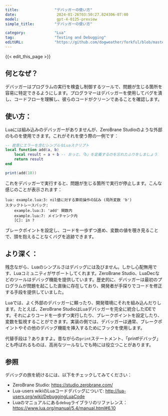```yaml
---
title:                "デバッガーの使い方"
date:                  2024-01-26T03:50:27.824306-07:00
model:                 gpt-4-0125-preview
simple_title:         "デバッガーの使い方"

category:             "Lua"
tag:                  "Testing and Debugging"
editURL:              "https://github.com/dogweather/forkful/blob/master/content/ja/lua/using-a-debugger.md"
---
```


{{< edit_this_page >}}

## 何となぜ？
デバッガーはプログラムの実行を検査し制御するツールで、問題が生じる箇所を容易に特定できるようにします。プログラマーはデバッガーを使用してバグを潰し、コードフローを理解し、彼らのコードがクリーンであることを確認します。

## 使い方：
Luaには組み込みのデバッガーがありませんが、ZeroBrane Studioのような外部のものを使用できます。これがそれを使う際の一例です：

```Lua
-- 故意にエラーを含むシンプルなLuaスクリプト
local function add(a, b)
    local result = a + b -- おっと、「b」を定義するのを忘れたふりをしましょう
    return result
end

print(add(10))
```

これをデバッガーで実行すると、問題が生じる箇所で実行が停止します。こんな感じのことが表示されます：

```
lua: example.lua:3: nil値に対する算術操作の試み (局所変数 'b')
スタックトレースバック:
	example.lua:3: 'add' 関数内
	example.lua:7: メインチャンク内
	[C]: in ?
```

ブレークポイントを設定し、コードを一歩ずつ進め、変数の値を覗き見ることで、頭を抱えることなくバグを追跡できます。

## より深く：
残念ながら、Luaのシンプルさはデバッグには及びません。しかし心配無用です、Luaコミュニティがサポートしてくれます。ZeroBrane Studio、LuaDecなどのツールはデバッグ機能を提供しています。歴史的に、デバッガーは最初のプログラムが問題を起こした直後に存在しており、開発者が手探りでコードを修正する手段を提供していました。

Luaでは、よく外部のデバッガーに頼ったり、開発環境にそれを組み込んだりします。たとえば、ZeroBrane StudioはLuaデバッガーを完全に統合したIDEです。それによりコードを一歩ずつ実行したり、ブレークポイントを設定したり、変数を監視することができます。実装の側では、デバッガーは通常、ブレークポイントやその他のデバッグ機能を挿入するためにフックを使用します。

代替手段は？ありますよ。昔ながらの`print`ステートメント、「printfデバッグ」とも呼ばれるものは、高尚なツールなしでも時には役立つことがあります。

## 参照
デバッグの旅を続けるには、以下をチェックしてみてください：

- ZeroBrane Studio: https://studio.zerobrane.com/
- Lua-users wikiのLuaコードデバッグについて: http://lua-users.org/wiki/DebuggingLuaCode
- Luaのマニュアルにある`debug`ライブラリのリファレンス：https://www.lua.org/manual/5.4/manual.html#6.10
